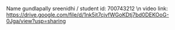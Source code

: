 Name gundlapally sreenidhi / student id: 700743212 \n
video link: https://drive.google.com/file/d/1nk5it7cjvfWGoKDtj7bd0DEKOoG-0Jga/view?usp=sharing
